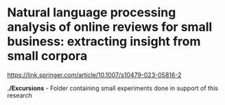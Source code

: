 # Natural language processing analysis of online reviews for small business: extracting insight from small corpora
https://link.springer.com/article/10.1007/s10479-023-05816-2

**./Excursions** - Folder containing small experiments done in support of this research
